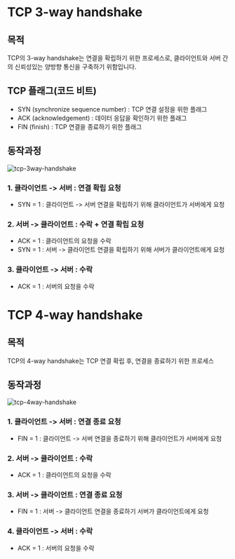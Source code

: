 # TCP 3-way handshake

## 목적
TCP의 3-way handshake는 연결을 확립하기 위한 프로세스로, 클라이언트와 서버 간의 신뢰성있는 양방향 통신을 구축하기 위함입니다.

## TCP 플래그(코드 비트)
- SYN (synchronize sequence number) : TCP 연결 설정을 위한 플래그
- ACK (acknowledgement) : 데이터 응답을 확인하기 위한 플래그
- FIN (finish) : TCP 연결을 종료하기 위한 플래그

## 동작과정
![tcp-3way-handshake](https://github.com/CHZZK-Study/cs-study/assets/84820008/669ce95a-b670-4216-b9fb-6389332bda69)

### 1. 클라이언트 -> 서버 : 연결 확립 요청
- SYN = 1 : 클라이언트 -> 서버 연결을 확립하기 위해 클라이언트가 서버에게 요청 

### 2. 서버 -> 클라이언트 : 수락 + 연결 확립 요청
- ACK = 1 : 클라이언트의 요청을 수락
- SYN = 1 : 서버 -> 클라이언트 연결을 확립하기 위해 서버가 클라이언트에게 요청

### 3. 클라이언트 -> 서버 : 수락
- ACK = 1 : 서버의 요청을 수락

# TCP 4-way handshake

## 목적
TCP의 4-way handshake는 TCP 연결 확립 후, 연결을 종료하기 위한 프로세스

## 동작과정
![tcp-4way-handshake](https://github.com/CHZZK-Study/cs-study/assets/84820008/c60e7fc3-bfc5-4ddb-a306-ac2c6ce070bd)

### 1. 클라이언트 -> 서버 : 연결 종료 요청
- FIN = 1 : 클라이언트 -> 서버 연결을 종료하기 위해 클라이언트가 서버에게 요청 

### 2. 서버 -> 클라이언트 : 수락
- ACK = 1 : 클라이언트의 요청을 수락

### 3. 서버 -> 클라이언트 : 연결 종료 요청
- FIN = 1 : 서버 -> 클라이언트 연결을 종료하기 서버가 클라이언트에게 요청

### 4. 클라이언트 -> 서버 : 수락
- ACK = 1 : 서버의 요청을 수락